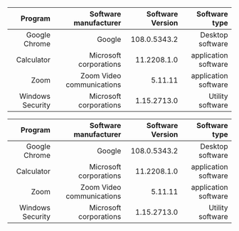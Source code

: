 | Program | Software manufacturer | Software Version | Software type|
| ------:| -----------:| ------:| -----------:|
|  Google Chrome | Google  |108.0.5343.2| Desktop software|
| Calculator  | Microsoft corporations |11.2208.1.0| application software|
|  Zoom | Zoom Video communications |5.11.11 |application software|
|  Windows Security | Microsoft corporations |1.15.2713.0 |Utility software|


| Program | Software manufacturer | Software Version | Software type|
| ------:| -----------:| ------:| -----------:|
|  Google Chrome | Google  |108.0.5343.2| Desktop software|
| Calculator  | Microsoft corporations |11.2208.1.0| application software|
|  Zoom | Zoom Video communications |5.11.11 |application software|
|  Windows Security | Microsoft corporations |1.15.2713.0 |Utility software|

